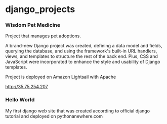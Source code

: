 # django_projects

### Wisdom Pet Medicine
Project that manages pet adoptions.

A brand-new Django project was created, defining a data model and fields, querying the database, and using the framework's built-in URL handlers, views, and templates to structure the rest of the back end. Plus, CSS and JavaScript were incorporated  to enhance the style and usability of Django templates.

Project is deployed on Amazon Lightsail with Apache

http://35.75.254.207

### Hello World
My first django web site that was created according to official django tutorial and deployed on pythonanewhere.com

